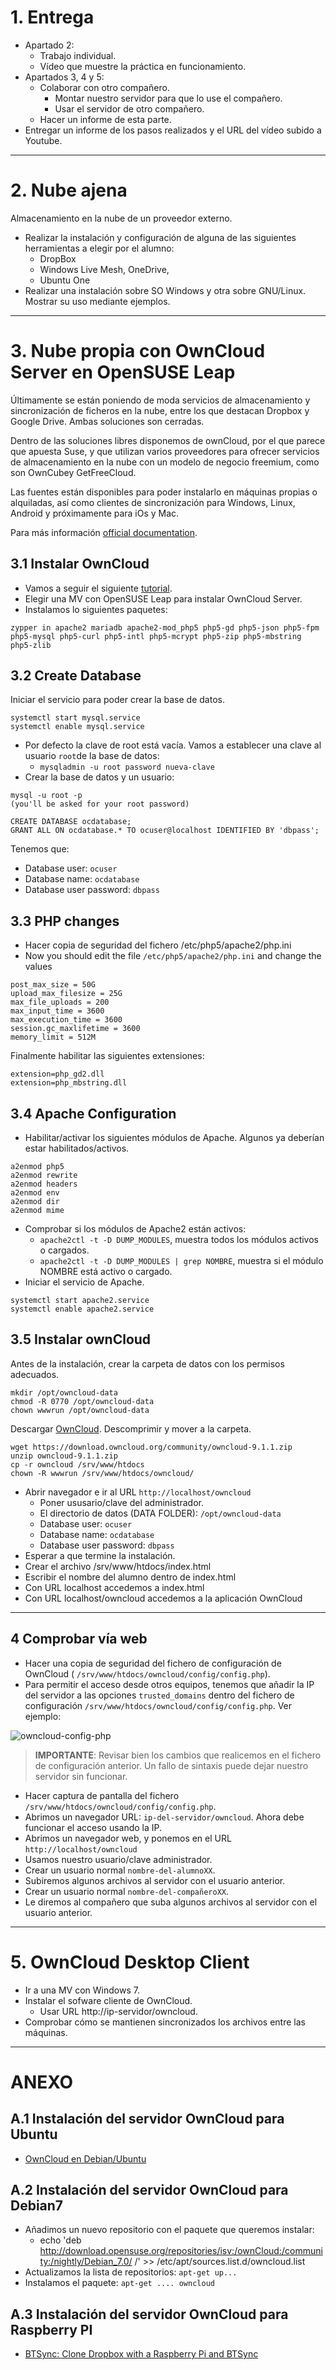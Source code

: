 
# 1. Entrega

* Apartado 2:
    * Trabajo individual.
    * Vídeo que muestre la práctica en funcionamiento.
* Apartados 3, 4 y 5:
    * Colaborar con otro compañero.
        * Montar nuestro servidor para que lo use el compañero.
        * Usar el servidor de otro compañero.
    * Hacer un informe de esta parte.
* Entregar un informe de los pasos realizados y el URL del vídeo subido a Youtube.

---

# 2. Nube ajena

Almacenamiento en la nube de un proveedor externo.

* Realizar la instalación y configuración de alguna de las siguientes herramientas a elegir por el alumno:
    * DropBox
    * Windows Live Mesh, OneDrive,
    * Ubuntu One
* Realizar una instalación sobre SO Windows y otra sobre GNU/Linux. Mostrar su uso mediante ejemplos.

---

# 3. Nube propia con OwnCloud Server en OpenSUSE Leap

Últimamente se están poniendo de moda servicios de almacenamiento y sincronización
de ficheros en la nube, entre los que destacan Dropbox y Google Drive. Ambas soluciones son cerradas.

Dentro de las soluciones libres disponemos de ownCloud, por el que parece que apuesta Suse, y que utilizan varios proveedores para ofrecer servicios de almacenamiento en la nube con un modelo de negocio freemium, como son OwnCubey GetFreeCloud.

Las fuentes están disponibles para poder instalarlo en máquinas propias o alquiladas,
así como clientes de sincronización para Windows, Linux, Android y próximamente para iOs y Mac.

Para más información [official documentation](https://doc.owncloud.org/).

## 3.1 Instalar OwnCloud

* Vamos a seguir el siguiente [tutorial](https://github.com/iosifidis/owncloud-opensuse-leap).
* Elegir una MV con OpenSUSE Leap para instalar OwnCloud Server.
* Instalamos lo siguientes paquetes:

```
zypper in apache2 mariadb apache2-mod_php5 php5-gd php5-json php5-fpm php5-mysql php5-curl php5-intl php5-mcrypt php5-zip php5-mbstring php5-zlib
```

## 3.2 Create Database

Iniciar el servicio para poder crear la base de datos.

```
systemctl start mysql.service
systemctl enable mysql.service
```

* Por defecto la clave de root está vacía. Vamos a establecer una clave al usuario `root`de la base de datos:
    * `mysqladmin -u root password nueva-clave`
* Crear la base de datos y un usuario:

```
mysql -u root -p
(you'll be asked for your root password)

CREATE DATABASE ocdatabase;
GRANT ALL ON ocdatabase.* TO ocuser@localhost IDENTIFIED BY 'dbpass';
```

Tenemos que:
* Database user: `ocuser`
* Database name: `ocdatabase`
* Database user password: `dbpass`

## 3.3 PHP changes

* Hacer copia de seguridad del fichero /etc/php5/apache2/php.ini
* Now you should edit the file `/etc/php5/apache2/php.ini` and change the values

```
post_max_size = 50G
upload_max_filesize = 25G
max_file_uploads = 200
max_input_time = 3600
max_execution_time = 3600
session.gc_maxlifetime = 3600
memory_limit = 512M
```

Finalmente habilitar las siguientes extensiones:

```
extension=php_gd2.dll
extension=php_mbstring.dll
```

## 3.4 Apache Configuration

* Habilitar/activar los siguientes módulos de Apache. Algunos ya deberían estar habilitados/activos.
```
a2enmod php5
a2enmod rewrite
a2enmod headers
a2enmod env
a2enmod dir
a2enmod mime
```
* Comprobar si los módulos de Apache2 están activos:
    * `apache2ctl -t -D DUMP_MODULES`, muestra todos los módulos activos o cargados.
    * `apache2ctl -t -D DUMP_MODULES | grep NOMBRE`, muestra si el módulo NOMBRE está activo o cargado.   
* Iniciar el servicio de Apache.
```
systemctl start apache2.service
systemctl enable apache2.service
```

## 3.5 Instalar ownCloud

Antes de la instalación, crear la carpeta de datos con los permisos adecuados.

```
mkdir /opt/owncloud-data
chmod -R 0770 /opt/owncloud-data
chown wwwrun /opt/owncloud-data
```

Descargar [OwnCloud](https://owncloud.org/install/). Descomprimir y mover a
la carpeta.

```
wget https://download.owncloud.org/community/owncloud-9.1.1.zip
unzip owncloud-9.1.1.zip
cp -r owncloud /srv/www/htdocs
chown -R wwwrun /srv/www/htdocs/owncloud/
```

* Abrir navegador e ir al URL  `http://localhost/owncloud`
    * Poner ususario/clave del administrador.
    * El directorio de datos (DATA FOLDER): `/opt/owncloud-data` 
    * Database user: `ocuser`
    * Database name: `ocdatabase`
    * Database user password: `dbpass`
* Esperar a que termine la instalación.
* Crear el archivo /srv/www/htdocs/index.html
* Escribir el nombre del alumno dentro de index.html
* Con URL localhost accedemos a index.html
* Con URL localhost/owncloud accedemos a la aplicación OwnCloud

---

## 4 Comprobar vía web

* Hacer una copia de seguridad del fichero de configuración de OwnCloud ( `/srv/www/htdocs/owncloud/config/config.php`).
* Para permitir el acceso desde otros equipos, tenemos que añadir la IP del servidor a las opciones
`trusted_domains` dentro del fichero de configuración `/srv/www/htdocs/owncloud/config/config.php`. Ver ejemplo:

![owncloud-config-php](./files/owncloud-config-php.png)

> **IMPORTANTE**: Revisar bien los cambios que realicemos en el fichero de configuración anterior. Un fallo de sintaxis puede dejar nuestro servidor sin funcionar.

* Hacer captura de pantalla del fichero `/srv/www/htdocs/owncloud/config/config.php`.
* Abrimos un navegador URL: `ip-del-servidor/owncloud`. Ahora debe funcionar el acceso usando la IP.
* Abrimos un navegador web, y ponemos en el URL `http://localhost/owncloud`
* Usamos nuestro usuario/clave administrador.
* Crear un usuario normal `nombre-del-alumnoXX`.
* Subiremos algunos archivos al servidor con el usuario anterior.
* Crear un usuario normal `nombre-del-compañeroXX`.
* Le diremos al compañero que suba algunos archivos al servidor con el usuario anterior.

---

# 5. OwnCloud Desktop Client

* Ir a una MV con Windows 7.
* Instalar el sofware cliente de OwnCloud.
   * Usar URL http://ip-servidor/owncloud.
* Comprobar cómo se mantienen sincronizados los archivos entre las máquinas.

---

# ANEXO

## A.1 Instalación del servidor OwnCloud para Ubuntu

* [OwnCloud en Debian/Ubuntu](http://hipertextual.com/archivo/2014/10/owncloud/)

## A.2 Instalación del servidor OwnCloud para Debian7

* Añadimos un nuevo repositorio con el paquete que queremos instalar:
    * echo 'deb http://download.opensuse.org/repositories/isv:/ownCloud:/community:/nightly/Debian_7.0/ /' >> /etc/apt/sources.list.d/owncloud.list
* Actualizamos la lista de repositorios: `apt-get up...`
* Instalamos el paquete: `apt-get .... owncloud`

## A.3 Instalación del servidor OwnCloud para Raspberry PI

* [BTSync: Clone Dropbox with a Raspberry Pi and BTSync](http://reustle.io/blog/btsync-pi)
